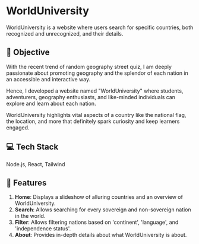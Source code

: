 # WorldUniversity

WorldUniversity is a  website where users search for specific countries, both recognized and unrecognized, and their details.

## 🎯 Objective

With the recent trend of random geography street quiz, I am deeply passionate about promoting geography and the splendor of each nation in an accessible and interactive way.

Hence, I developed a website named "WorldUniversity" where students, adventurers, geography enthusiasts, and like-minded individuals can explore and learn about each nation.

WorldUniversity highlights vital aspects of a country like the national flag, the location, and more that definitely spark curiosity and keep learners engaged.

## 💻 Tech Stack

Node.js, React, Tailwind

## 🎨 Features
1. **Home**: Displays a slideshow of alluring countries and an overview of WorldUniversity.
2. **Search**: Allows searching for every sovereign and non-sovereign nation in the world.
3. **Filter**: Allows filtering nations based on 'continent', 'language', and 'independence status'.
4. **About**: Provides in-depth details about what WorldUniversity is about.
